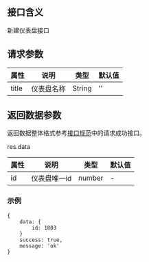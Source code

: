 ## 接口含义
新建仪表盘接口

## 请求参数

| 属性  | 说明         | 类型   | 默认值 |
| ----- | ----------- | ------ | ------ |
| title |   仪表盘名称  | String | ''    |


## 返回数据参数

返回数据整体格式参考[接口规范](#/guide/specification)中的请求成功接口。


res.data

| 属性  | 说明         | 类型   | 默认值 |
| ----- | ----------- | ------ | ------ |
| id | 仪表盘唯一id    | number | -  |


### 示例

<div class="normal-code">

```
{
    data: {
        id: 1803
    }
    success: true,
    message: 'ok'
}
```
</div>
